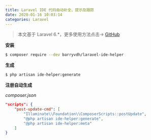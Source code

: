 ```yaml
---
title: Laravel IDE 代码自动补全、提示及跟踪
date: 2020-01-16 10:03:14
categories: Laravel
---
```


> 本文基于 Laravel 6.*，更多使用方法点击-> [GitHub](https://github.com/barryvdh/laravel-ide-helper)

**安装**

```bash
$ composer require --dev barryvdh/laravel-ide-helper
```

**生成**

```bash
$ php artisan ide-helper:generate
```

**注册自动生成**

*composer.json*

```json
"scripts": {
    "post-update-cmd": [
        "Illuminate\\Foundation\\ComposerScripts::postUpdate",
        "@php artisan ide-helper:generate",
        "@php artisan ide-helper:meta"
    ]
}
```

